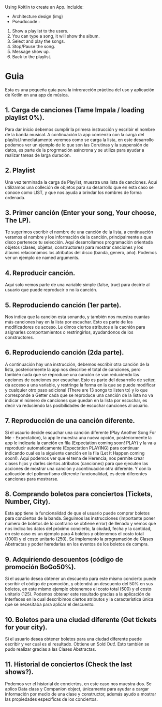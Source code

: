 Using Koitlin to create an App.
Incluide:
- Architecture design (img)
- Pseudocode :

1. Show a playlist to the users.
2. You can type a song, it will show the album.
3. Select and play the songs.
4. Stop/Pause the song.
5. Message show up.
6. Back to the playlist.

# Guia

Esta es una pequeña guía para la intreracción práctica del uso y aplicación de Kotlin en una app de música.


## 1. Carga de canciones (Tame Impala / loading playlist 0%).
Para dar inicio debemos cumplir la primera instrucción y escribir el nombre de la banda musical. A continuación la app comienza con la carga del playlist.Inmediatamente veremos como se carga la lista, en este desarrollo podemos ver un ejemplo de lo que son las Corutinas y la suspensión de datos, es parte de la progrmación asíncrona y se utiliza para ayudar a realizar tareas de larga duración.

## 2. Playlist

Una vez terminada la carga de Playlist, muestra una lista de canciones. Aquí utilizamos una colleción de objetos para su desarrollo que en esta caso se conoce como LIST, y que nos ayuda a brindar los nombres de forma ordenada.

## 3. Primer canción (Enter your song, Your choose, The LP).

Te sugerimos escribir el nombre de una canción de la lista, a continuación veramos el nombre y los información de la canción, principalmente a que disco pertenece tu selección. Aquí desarrollamos  programación orientada objetos (clases, objetos, constructores) para mostrar canciones y los álbums relacionamos los atributos del disco (banda, genero, año). Podemos ver un ejemplo de named arguments.

## 4. Reproducir canción.

Aquí solo vemos parte de una variable simple (false, true) para decirle al usuario que puede reproducir o no la canción.

## 5. Reproduciendo canción (1er parte).

Nos indica que la canción esta sonando, y también nos muestra cuantas más canciones hay en la lista por escuchar. Esto es parte de los modificadores de acceso. Le dimos ciertos atributos a la cacnión para asignarles comportamientos o restringirlos, ayudandonos de los constructores.

## 6. Reproduciendo canción (2da parte).

A continuación hay una instrucción, debemos escribir otra canción de la lista, posteriormente la app nos describe el total de canciones, pero también cada que se reproduce una canción se van reduciendo las opciones de canciones por escuchar. Esto es parte del desarrollo de setter, da acceso a una variable, y restringe la forma en la que se puede modificar y cualquier otro paso adicional (There are 13 songs to listen to) y lo que corresponde a Getter cada que se reproduce una canción de la lista no va indicar el número de canciones que quedan en la lista por escuchar, es decir va reduciendo las posibilidades de escuchar canciones al usuario.

## 7. Reproducción de una canción diferente.

Si el usaurio decide escuchar una canción diferente (Play Another Song For Me - Expectation), la app le muestra una nueva opción, posteriormente la app le indicaría la canción en fila (Expectation coming soon! PLAY) y la va a reproducir automaticamente (Expectation PLAYING) para continuar indicando cual es la siguiente canción en la fila (Let It Happen coming soon!). Aquí podemos ver que el tema de Herencia, nos permite crear clases hijos y darles ciertos atributos  (canciones) para que ejecuten las acciones de mostrar una canción y acontinuación otra diferente. Y con la aplicación del polimorfismo diferente funcionalidad, es decir diferentes canciones para mostrarse.

## 8. Comprando boletos para conciertos (Tickets, Number, City).

Esta app tiene la funcionalidad de que el usuario puede comprar boletos para conciertos de la banda. Seguimos las instrucciones (importante poner número de boletos de lo contrario se obtiene error) de llenado y vemos que nos indica los datos del próximo concierto, la ciudad, fecha y la cantidad, en este caso es un ejemplo para 4 boletos y obtenemos el costo total (1000) y el costo unitario (250). Se implemento la programación de Clases Abstractas y poder heredarlas en los eventos de los boletos de compra.

## 9. Adquiriendo descuentos (código de promoción BoGo50%).

Si el usuario desea obtener un descuento para este mismo concierto puede escribir el código de promoción, y obtendrá un descuento del 50% en sus boletos, en este mismo ejemplo obtenemos el costo total (500) y el costo unitario (125). Podemos obtener este resultado gracias a la aplicación de Interfaces en la cual describimos ciertos atributos y la característica única que se necesitaba para aplicar el descuento.

## 10. Boletos para una ciudad diferente (Get tickets for your city).

Si el usuario desea obtener boletos para una ciudad diferente puede escribir y ver cual es el resultado. Obtiene un Sold Out!. Esto también se pudo realizar gracias a las Clases Abstractas.

## 11. Historial de conciertos (Check the last shows?).

Podemos ver el historial de conciertos, en este caso nos muestra dos. Se aplico Data class y Companion object, únicamente para ayudar a cargar información por medio de una clase y constructor, además ayudo a mostrar las propiedades específicas de los conciertos.